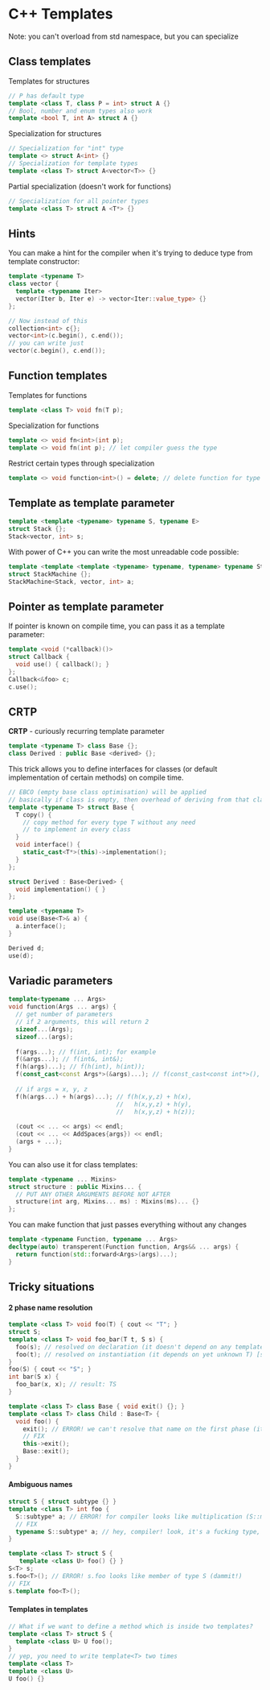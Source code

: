 # C++ Templates

Note: you can't overload from std namespace, but you can specialize

## Class templates

Templates for structures
```c++
// P has default type
template <class T, class P = int> struct A {} 
// Bool, number and enum types also work
template <bool T, int A> struct A {}
```

Specialization for structures
```c++
// Specialization for "int" type
template <> struct A<int> {} 
// Specialization for template types
template <class T> struct A<vector<T>> {}
```

Partial specialization (doesn't work for functions)
```c++
// Specialization for all pointer types
template <class T> struct A <T*> {}
```

## Hints

You can make a hint for the compiler when it's trying to deduce type from template constructor:
```c++
template <typename T>
class vector {
  template <typename Iter>
  vector(Iter b, Iter e) -> vector<Iter::value_type> {}
};

// Now instead of this
collection<int> c{};
vector<int>(c.begin(), c.end());
// you can write just
vector(c.begin(), c.end());
```

## Function templates

Templates for functions
```c++
template <class T> void fn(T p);
```

Specialization for functions
```c++
template <> void fn<int>(int p);
template <> void fn(int p); // let compiler guess the type
```

Restrict certain types through specialization
```c++
template <> void function<int>() = delete; // delete function for type int
```

## Template as template parameter

```c++
template <template <typename> typename S, typename E>
struct Stack {};
Stack<vector, int> s;
```

With power of C++ you can write the most unreadable code possible:
```c++
template <template <template <typename> typename, typename> typename Stack, template <typename> typename S, typename E>
struct StackMachine {};
StackMachine<Stack, vector, int> a;
```

## Pointer as template parameter
If pointer is known on compile time, you can pass it as a template parameter:
```c++
template <void (*callback)()>
struct Callback {
  void use() { callback(); }
};
Callback<&foo> c;
c.use();
```

## CRTP
**CRTP** - curiously recurring template parameter

```c++
template <typename T> class Base {};
class Derived : public Base <derived> {};
```

This trick allows you to define interfaces for classes (or default implementation of certain methods)
on compile time.

```c++
// EBCO (empty base class optimisation) will be applied
// basically if class is empty, then overhead of deriving from that class will be zero
template <typename T> struct Base {
  T copy() {
    // copy method for every type T without any need
    // to implement in every class
  }
  void interface() {
    static_cast<T*>(this)->implementation();
  }
};

struct Derived : Base<Derived> {
  void implementation() { }
};

template <typename T>
void use(Base<T>& a) {
  a.interface();
}

Derived d;
use(d);
```

## Variadic parameters

```c++
template<typename ... Args>
void function(Args ... args) {
  // get number of parameters
  // if 2 arguments, this will return 2
  sizeof...(Args);
  sizeof...(args);
  
  f(args...); // f(int, int); for example
  f(&args...); // f(int&, int&); 
  f(h(args)...); // f(h(int), h(int)); 
  f(const_cast<const Args*>(&args)...); // f(const_cast<const int*>(), const_cast<const int*>());
  
  // if args = x, y, z
  f(h(args...) + h(args)...); // f(h(x,y,z) + h(x),
                              //   h(x,y,z) + h(y), 
                              //   h(x,y,z) + h(z));
  
  (cout << ... << args) << endl; 
  (cout << ... << AddSpaces{args}) << endl;
  (args + ...);
}
```

You can also use it for class templates:
```c++
template <typename ... Mixins>
struct structure : public Mixins... {
  // PUT ANY OTHER ARGUMENTS BEFORE NOT AFTER
  structure(int arg, Mixins... ms) : Mixins(ms)... {}
};
```

You can make function that just passes everything without any changes
```c++
template <typename Function, typename ... Args>
decltype(auto) transperent(Function function, Args&& ... args) {
  return function(std::forward<Args>(args)...);
}
```

## Tricky situations

#### 2 phase name resolution
```c++
template <class T> void foo(T) { cout << "T"; }
struct S;
template <class T> void foo_bar(T t, S s) {
  foo(s); // resolved on declaration (it doesn't depend on any template param) [first phase]
  foo(t); // resolved on instantiation (it depends on yet unknown T) [second phase]
}
foo(S) { cout << "S"; }
int bar(S x) {
  foo_bar(x, x); // result: TS
}
```

```c++
template <class T> class Base { void exit() {}; }
template <class T> class Child : Base<T> {
  void foo() {
    exit(); // ERROR! we can't resolve that name on the first phase (it doesn't depend on anything)
    // FIX
    this->exit();
    Base::exit();
  }
}
```

#### Ambiguous names
```c++
struct S { struct subtype {} }
template <class T> int foo {
  S::subtype* a; // ERROR! for compiler looks like multiplication (S::member * a);
  // FIX
  typename S::subtype* a; // hey, compiler! look, it's a fucking type, not a member of a struct
}

template <class T> struct S {
   template <class U> foo() {} }
S<T> s;
s.foo<T>(); // ERROR! s.foo looks like member of type S (dammit!)
// FIX
s.template foo<T>();
```

#### Templates in templates
```c++
// What if we want to define a method which is inside two templates?
template <class T> struct S {
  template <class U> U foo();
}
// yep, you need to write template<T> two times
template <class T>
template <class U>
U foo() {}
```


